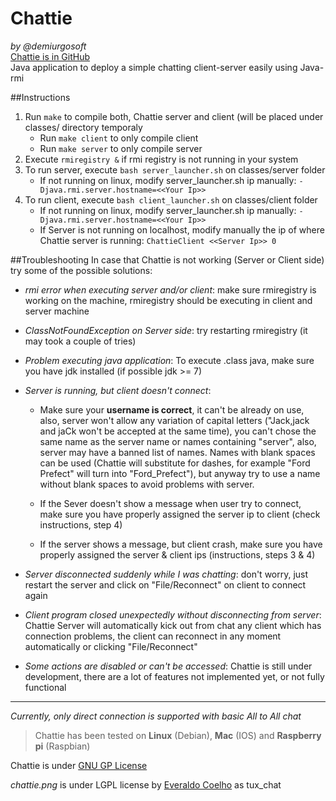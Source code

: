 Chattie
=======
_by @demiurgosoft_    
[Chattie is in GitHub](https://github.com/demiurgosoft/chattie)    
Java application to deploy a simple chatting client-server easily using Java-rmi

##Instructions
1. Run `make` to compile both, Chattie server and client (will be placed under classes/ directory temporaly
	* Run `make client` to only compile client
	* Run `make server` to only compile server
2. Execute `rmiregistry &` if rmi registry is not running in your system
3. To run server, execute `bash server_launcher.sh` on classes/server folder
	* If not running on linux, modify server_launcher.sh ip manually: `-Djava.rmi.server.hostname=<<Your Ip>>`
4. To run client, execute `bash client_launcher.sh` on classes/client folder
	* If not running on linux, modify server_launcher.sh ip manually: `-Djava.rmi.server.hostname=<<Your Ip>>`
	* If Server is not running on localhost, modify manually the ip of where Chattie server is running: `ChattieClient <<Server Ip>> 0`

##Troubleshooting
In case that Chattie is not working (Server or Client side) try some of the possible solutions:

* _rmi error when executing server and/or client_: make sure rmiregistry is working on the machine, rmiregistry should be executing in client and server machine

* _ClassNotFoundException on Server side_: try restarting rmiregistry (it may took a couple of tries)

* _Problem executing java application_: To execute .class java, make sure you have jdk installed (if possible jdk >= 7)

* _Server is running, but client doesn't connect_:
	* Make sure your **username is correct**, it can't be already on use, also, server won't allow any variation of capital letters ("Jack,jack and jaCk won't be accepted at the same time), you can't chose the same name as the server name or names containing "server", also, server may have a banned list of names. Names with blank spaces can be used (Chattie will substitute for dashes, for example "Ford Prefect" will turn into "Ford_Prefect"), but anyway try to use a name without blank spaces to avoid problems with server.
	
	* If the Sever doesn't show a message when user try to connect, make sure you have properly assigned the server ip to client (check instructions, step 4)
	
	* If the server shows a message, but client crash, make sure you have properly assigned the server & client ips (instructions, steps 3 & 4)

* _Server disconnected suddenly while I was chatting_: don't worry, just restart the server and click on "File/Reconnect" on client to connect again

* _Client program closed unexpectedly without disconnecting from server_: Chattie Server will automatically kick out from chat any client which has connection problems, the client can reconnect in any moment automatically or clicking "File/Reconnect"

* _Some actions are disabled or can't be accessed_: Chattie is still under development, there are a lot of features not implemented yet, or not fully functional

-----------------------

_Currently, only direct connection is supported with basic All to All chat_

>Chattie has been tested on **Linux** (Debian), **Mac** (IOS) and **Raspberry pi** (Raspbian)

Chattie is under [GNU GP License](https://github.com/demiurgosoft/chattie/blob/master/LICENSE)

_chattie.png_ is under LGPL license by [Everaldo Coelho](http://icones.pro/es/pinguino-tux-chat-2-imagen-png.html) as tux_chat

